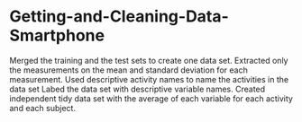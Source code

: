 # Getting-and-Cleaning-Data-Smartphone


Merged the training and the test sets to create one data set.
Extracted only the measurements on the mean and standard deviation for each measurement.
Used descriptive activity names to name the activities in the data set
Labed the data set with descriptive variable names.
Created independent tidy data set with the average of each variable for each activity and each subject.
